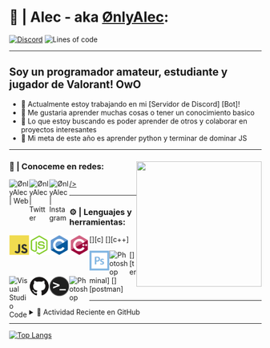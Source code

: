 # 👑 | Alec - aka [ØnlyAlec][github]:
[![Discord](https://img.shields.io/discord/821845551921233920?color=blueviolet&label=Server&logo=Discord&style=for-the-badge)](https://discord.gg/uWzpuaEnvb)
![Lines of code](https://img.shields.io/tokei/lines/github/OnlyAlec/Discord-BcK?color=orange&label=%E2%9A%A1%20Total%20Lines&style=for-the-badge)

---

## Soy un programador amateur, estudiante y jugador de Valorant! OwO
- 💬 Actualmente estoy trabajando en mi [Servidor de Discord] [Bot]! 
- 🎈 Me gustaria aprender muchas cosas o tener un conocimiento basico
- 💠 Lo que estoy buscando es poder aprender de otros y colaborar en proyectos interesantes
- 💖 Mi meta de este año es aprender python y terminar de dominar JS

---

### 👥 | Conoceme en redes: <img width="250" height="250" src="https://images-ext-2.discordapp.net/external/xLqU959dX7Vj4R5J336CV1JLgbJ5_49329SnvgqFHGY/%3Fv%3D1/https/cdn.discordapp.com/emojis/852989677376503868.gif" align=right>
[<img align="left" alt="ØnlyAlec | Web" width="40px" src="https://img.icons8.com/fluency/48/000000/web-design.png" />][web]
[<img align="left" alt="ØnlyAlec | Twitter" width="40px" src="https://img.icons8.com/fluency/48/000000/twitter-squared.png"/> />][twitter]
[<img align="left" alt="ØnlyAlec | Instagram" width="40px" src="https://img.icons8.com/fluency/48/000000/instagram-new.png" />][instagram]

---

### ⚙ | Lenguajes y herramientas:
<!-- [<img align="left" alt="HTML5" width="40px" src="https://raw.githubusercontent.com/devicons/devicon/master/icons/html5/html5-original-wordmark.svg" />][html5] -->
<!-- [<img align="left" alt="CSS3" width="40px" src="https://raw.githubusercontent.com/devicons/devicon/master/icons/css3/css3-original-wordmark.svg" />][css] -->
[<img align="left" alt="JavaScript" width="40px" src="https://raw.githubusercontent.com/devicons/devicon/master/icons/javascript/javascript-original.svg" />][javascript]
[<img align="left" alt="NodeJS" width="40px" src="https://raw.githubusercontent.com/devicons/devicon/00f02ef57fb7601fd1ddcc2fe6fe670fef3ae3e4/icons/nodejs/nodejs-plain.svg" />][nodejs]
[<img align="left" alt="NodeJS" width="40px" src="https://raw.githubusercontent.com/devicons/devicon/master/icons/c/c-original.svg" />][c]
[<img align="left" alt="NodeJS" width="40px" src="https://raw.githubusercontent.com/devicons/devicon/master/icons/cplusplus/cplusplus-original.svg" />][c++]

[<img align="left" alt="Photoshop" width="40px" src="https://raw.githubusercontent.com/devicons/devicon/master/icons/photoshop/photoshop-line.svg" />][photoshop]
[<img align="left" alt="Photoshop" width="40px" src="https://www.vectorlogo.zone/logos/adobe_illustrator/adobe_illustrator-icon.svg" />][illustrator]
[<img align="left" alt="Visual Studio Code" width="40px" src="https://cdn.worldvectorlogo.com/logos/visual-studio-code-1.svg" />][vscode]
[<img align="left" alt="GitHub" width="40px" src="https://raw.githubusercontent.com/devicons/devicon/00f02ef57fb7601fd1ddcc2fe6fe670fef3ae3e4/icons/github/github-original.svg" />][github]
[<img align="left" alt="Terminal" width="40px" src="https://raw.githubusercontent.com/github/explore/80688e429a7d4ef2fca1e82350fe8e3517d3494d/topics/terminal/terminal.png" />][terminal]
[<img align="left" alt="Photoshop" width="40px" src="https://www.vectorlogo.zone/logos/getpostman/getpostman-icon.svg" />][postman]

---

<details>
    <summary>💎 Actividad Reciente en GitHub</summary>
    <!--START_SECTION:activity-->
</details>

---

[![Top Langs](https://github-readme-stats.vercel.app/api/top-langs/?username=OnlyAlec)](https://github.com/OnlyAlec)

[instagram]: https://www.instagram.com/alexis.chacs
[github]: https://github.com/OnlyAlec
[web]: https://thealexsview.pixieset.com
[twitter]: https://twitter.com/DerkerBeck

[vscode]: https://code.visualstudio.com
[html5]: https://www.w3.org/html/
[css]: https://www.w3schools.com/css
[javascript]: https://developer.mozilla.org/en-US/docs/Web/JavaScript
[nodejs]: https://nodejs.org
[photoshop]: https://www.photoshop.com
[illustrator]:
[postman]: 

<!-- ![Uptime Robot ratio (7 days)](https://img.shields.io/uptimerobot/ratio/m788264843-c4158ce1bcebf4d1fa85aab2?color=blue&label=Online&logo=Discord&style=for-the-badge) -->
